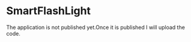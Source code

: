 # SmartFlashLight
The application is not published yet.Once it is published I will upload the code.
